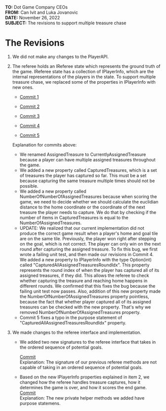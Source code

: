 **TO:** Dot Game Company CEOs  
**FROM:** Can Ivit and Luka Jovanovic  
**DATE:** November 26, 2022  
**SUBJECT:** The revisions to support multiple treasure chase 

# The Revisions

1. We did not make any changes to the PlayerAPI.

2. The referee holds an IReferee state which represents the ground truth of the game. IReferee state has a collection of IPlayerInfo, which are the internal representations of the players in the state. To support multiple treasure chase, we replaced some of the properties in IPlayerInfo with new ones.

    - [Commit 1](https://github.khoury.northeastern.edu/CS4500-F22/canivit-jovanovicl/commit/66074da222ed1b30657bfcd106b55b3e0baa3345)

    - [Commit 2](https://github.khoury.northeastern.edu/CS4500-F22/canivit-jovanovicl/commit/d9bf341d96274643af8b78a90e48f5dda8ad42ef)

    - [Commit 3](https://github.khoury.northeastern.edu/CS4500-F22/canivit-jovanovicl/commit/343062e14e97dc66f0be959eb5fddf3dc30d62dc)

    - [Commit 4](https://github.khoury.northeastern.edu/CS4500-F22/canivit-jovanovicl/commit/9564e843764464ee558df3dcdd2083db3a62dfb6)

    - [Commit 5](https://github.khoury.northeastern.edu/CS4500-F22/canivit-jovanovicl/commit/c6a213fb682f2e5269bfee0e3eb0e22fb0bc9291)

    Explanation for commits above:  
    
    - We renamed AssignedTreasure to CurrentlyAssignedTreasure because a player can have multiple assigned treasures throughout the game.
    - We added a new property called CapturedTreasures, which is a set of treasures the player has captured so far. This must be a set because capturing the same treasure multiple times should not be possible.
    - We added a new property called NumberOfNumberOfAssignedTreasures because when scoring the game, we need to decide whether we should calculate the euclidian distance to the home coordinate or the coordinate of the next treasure the player needs to capture. We do that by checking if the number of items in CapturedTreasures is equal to the NumberOfAssignedTreasures.
    - UPDATE: We realized that our current implementation did not produce the correct game result when a player's home and goal tile are on the same tile. Previously, the player won right after stepping on the goal, which is not correct. The player can only win on the next round after capturing the assigned treasure. To fix this bug, we first wrote a failing unit test, and then made our revisions in Commit 4. We added a new property to IPlayerInfo with the type Option(int) called "CapturedAllAssignedTreasuresRoundIdx". This property represents the round index of when the player has captured all of its assigned treasures, if they did. This allows the referee to check whether capturing the treasure and reaching home happens in different rounds. We confirmed that this fixes the bug because the failing unit test now passes. Also, addition of this new property made the NumberOfNumberOfAssignedTreasures property pointless, because the fact that whether player captured all of its assigned treasures can be checked with the new property. That's why we removed NumberOfNumberOfAssignedTreasures property.
    - Commit 5 fixes a typo in the purpose statement of "CapturedAllAssignedTreasuresRoundIdx" property. 
3. We made changes to the referee interface and implementation.
    - We added two new signatures to the referee interface that takes in the ordered sequence of potential goals.

      [Commit](https://github.khoury.northeastern.edu/CS4500-F22/canivit-jovanovicl/commit/6bfb7233028caf54721b1024f10e57ba045d29e6)  
      Explanation: The signature of our previous referee methods are not capable of taking in an ordered sequence of potential goals. 

    - Based on the new IPlayerInfo properties explained in item 2, we changed how the referee handles treasure captures, how it determines the game is over, and how it scores the end game.  
    [Commit](https://github.khoury.northeastern.edu/CS4500-F22/canivit-jovanovicl/commit/b0aed919c5f05321d0d4f483e6a1b473ee973265)  
      Explanation: The new private helper methods we added have purpose statemens.  